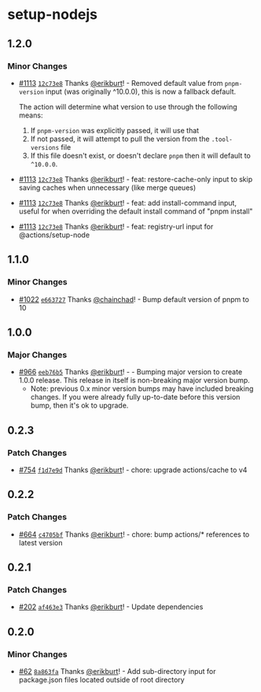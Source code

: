 # setup-nodejs

## 1.2.0

### Minor Changes

- [#1113](https://github.com/smartcontractkit/.github/pull/1113)
  [`12c73e8`](https://github.com/smartcontractkit/.github/commit/12c73e87249a6c9cd83b4cd4c51a88b53bfeeeb3)
  Thanks [@erikburt](https://github.com/erikburt)! - Removed default value from
  `pnpm-version` input (was originally ^10.0.0), this is now a fallback default.

  The action will determine what version to use through the following means:

  1. If `pnpm-version` was explicitly passed, it will use that
  2. If not passed, it will attempt to pull the version from the
     `.tool-versions` file
  3. If this file doesn't exist, or doesn't declare `pnpm` then it will default
     to `^10.0.0`.

- [#1113](https://github.com/smartcontractkit/.github/pull/1113)
  [`12c73e8`](https://github.com/smartcontractkit/.github/commit/12c73e87249a6c9cd83b4cd4c51a88b53bfeeeb3)
  Thanks [@erikburt](https://github.com/erikburt)! - feat: restore-cache-only
  input to skip saving caches when unnecessary (like merge queues)

- [#1113](https://github.com/smartcontractkit/.github/pull/1113)
  [`12c73e8`](https://github.com/smartcontractkit/.github/commit/12c73e87249a6c9cd83b4cd4c51a88b53bfeeeb3)
  Thanks [@erikburt](https://github.com/erikburt)! - feat: add install-command
  input, useful for when overriding the default install command of "pnpm
  install"

- [#1113](https://github.com/smartcontractkit/.github/pull/1113)
  [`12c73e8`](https://github.com/smartcontractkit/.github/commit/12c73e87249a6c9cd83b4cd4c51a88b53bfeeeb3)
  Thanks [@erikburt](https://github.com/erikburt)! - feat: registry-url input
  for @actions/setup-node

## 1.1.0

### Minor Changes

- [#1022](https://github.com/smartcontractkit/.github/pull/1022)
  [`e663727`](https://github.com/smartcontractkit/.github/commit/e6637277f985dc4e37a7dd4edcc7e4519d96afcb)
  Thanks [@chainchad](https://github.com/chainchad)! - Bump default version of
  pnpm to 10

## 1.0.0

### Major Changes

- [#966](https://github.com/smartcontractkit/.github/pull/966)
  [`eeb76b5`](https://github.com/smartcontractkit/.github/commit/eeb76b5870e3c17856d5a60fd064a053c023b5f5)
  Thanks [@erikburt](https://github.com/erikburt)! - - Bumping major version to
  create 1.0.0 release. This release in itself is non-breaking major version
  bump.
  - Note: previous 0.x minor version bumps may have included breaking changes.
    If you were already fully up-to-date before this version bump, then it's ok
    to upgrade.

## 0.2.3

### Patch Changes

- [#754](https://github.com/smartcontractkit/.github/pull/754)
  [`f1d7e9d`](https://github.com/smartcontractkit/.github/commit/f1d7e9d889b3205980a906ef4a89ba42577a69eb)
  Thanks [@erikburt](https://github.com/erikburt)! - chore: upgrade
  actions/cache to v4

## 0.2.2

### Patch Changes

- [#664](https://github.com/smartcontractkit/.github/pull/664)
  [`c4705bf`](https://github.com/smartcontractkit/.github/commit/c4705bfdbf6c8e57c080d82a3c4f013aa96a2dfb)
  Thanks [@erikburt](https://github.com/erikburt)! - chore: bump actions/\*
  references to latest version

## 0.2.1

### Patch Changes

- [#202](https://github.com/smartcontractkit/.github/pull/202)
  [`af463e3`](https://github.com/smartcontractkit/.github/commit/af463e3a584be3b85ae85e7a48f288a2098275cd)
  Thanks [@erikburt](https://github.com/erikburt)! - Update dependencies

## 0.2.0

### Minor Changes

- [#62](https://github.com/smartcontractkit/.github/pull/62)
  [`8a863fa`](https://github.com/smartcontractkit/.github/commit/8a863fa4717fbab59f76ab8278ee288c7265da88)
  Thanks [@erikburt](https://github.com/erikburt)! - Add sub-directory input for
  package.json files located outside of root directory

